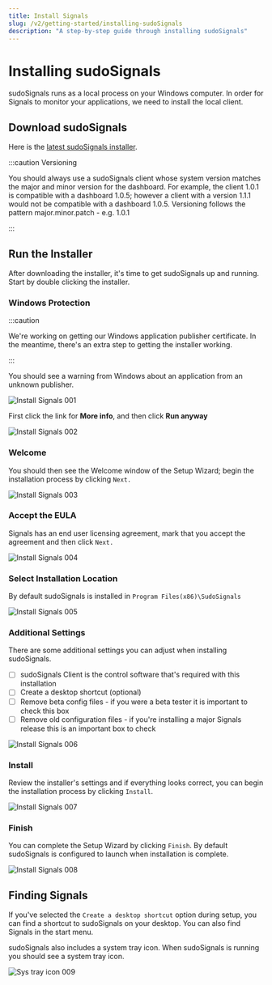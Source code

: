 ```yaml
---
title: Install Signals
slug: /v2/getting-started/installing-sudoSignals
description: "A step-by-step guide through installing sudoSignals"
---
```


# Installing sudoSignals

sudoSignals runs as a local process on your Windows computer. In order for Signals to monitor your applications, we need to install the local client.

## Download sudoSignals

Here is the [latest sudoSignals installer](https://sudosignals-downloads.s3.amazonaws.com/production/sudoSignals_Installer.exe).

:::caution Versioning

You should always use a sudoSignals client whose system version matches the major and minor version for the dashboard. For example, the client 1.0.1 is compatible with a dashboard 1.0.5; however a client with a version 1.1.1 would not be compatible with a dashboard 1.0.5. Versioning follows the pattern major.minor.patch - e.g. 1.0.1

:::

## Run the Installer
After downloading the installer, it's time to get sudoSignals up and running. Start by double clicking the installer.

### Windows Protection

:::caution

We're working on getting our Windows application publisher certificate. In the meantime, there's an extra step to getting the installer working. 

:::

You should see a warning from Windows about an application from an unknown publisher. 

![Install Signals 001](/img/windows-installer/install-signals-001.png)

First click the link for **More info**, and then click **Run anyway**

![Install Signals 002](/img/windows-installer/install-signals-002.png)

### Welcome

You should then see the Welcome window of the Setup Wizard; begin the installation process by clicking `Next.`

![Install Signals 003](/img/windows-installer/install-signals-003.png)

### Accept the EULA

Signals has an end user licensing agreement, mark that you accept the agreement and then click `Next.`

![Install Signals 004](/img/windows-installer/install-signals-004.png)

### Select Installation Location

By default sudoSignals is installed in `Program Files(x86)\SudoSignals`

![Install Signals 005](/img/windows-installer/install-signals-005.png)

### Additional Settings

There are some additional settings you can adjust when installing sudoSignals.  

- [ ] sudoSignals Client is the control software that's required with this installation  
- [ ] Create a desktop shortcut (optional)
- [ ] Remove beta config files - if you were a beta tester it is important to check this box  
- [ ] Remove old configuration files - if you're installing a major Signals release this is an important box to check  

![Install Signals 006](/img/windows-installer/install-signals-006.png)


### Install

Review the installer's settings and if everything looks correct, you can begin the installation process by clicking `Install`.

![Install Signals 007](/img/windows-installer/install-signals-007.png)

### Finish

You can complete the Setup Wizard by clicking `Finish`. By default sudoSignals is configured to launch when installation is complete.

![Install Signals 008](/img/windows-installer/install-signals-008.png)


## Finding Signals

If you've selected the `Create a desktop shortcut` option during setup, you can find a shortcut to sudoSignals on your desktop. You can also find Signals in the start menu. 

sudoSignals also includes a system tray icon. When sudoSignals is running you should see a system tray icon.

![Sys tray icon 009](/img/windows-installer/install-signals-009.png)
